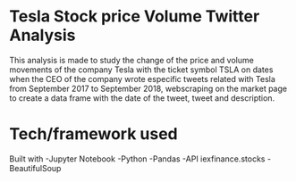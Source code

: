 # Tesla Stock price Volume Twitter Analysis

This analysis is made to study the change of the price and volume movements of the company Tesla with the ticket symbol TSLA
on dates when the CEO of the company wrote especific tweets related with Tesla from September 2017 to September 2018, webscraping
on the market page to create a data frame with the date of the tweet, tweet and description.





# Tech/framework used

Built with
    -Jupyter Notebook
    -Python
    -Pandas
    -API iexfinance.stocks
    -BeautifulSoup
    

 
  




